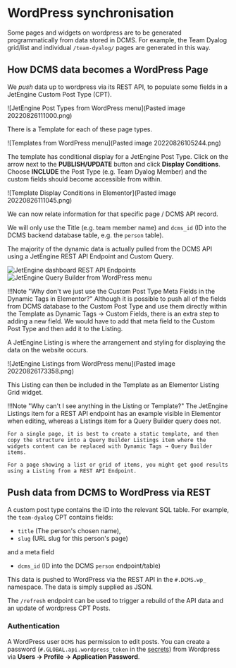 # WordPress synchronisation
Some pages and widgets on wordpress are to be generated programmatically from data stored in DCMS. For example, the Team Dyalog grid/list and individual `/team-dyalog/` pages are generated in this way.

## How DCMS data becomes a WordPress Page
We *push* data up to wordpress via its REST API, to populate some fields in a JetEngine Custom Post Type (CPT). 

![JetEngine Post Types from WordPress menu](Pasted image 20220826111000.png)

There is a Template for each of these page types.

![Templates from WordPress menu](Pasted image 20220826105244.png)

The template has conditional display for a JetEngine Post Type. Click on the arrow next to the **PUBLISH/UPDATE** button and click **Display Conditions**. Choose **INCLUDE** the Post Type (e.g. Team Dyalog Member) and the custom fields should become accessible from within. 

![Template Display Conditions in Elementor](Pasted image 20220826111045.png)

We can now relate information for that specific page / DCMS API record. 

We will only use the Title (e.g. team member name) and `dcms_id` (ID into the DCMS backend database table, e.g. the `person` table).

The majority of the dynamic data is actually pulled from the DCMS API using a JetEngine REST API Endpoint and Custom Query.

<div class="inline-img">
    <img alt="JetEngine dashboard REST API Endpoints" src="../Pasted image 20220826173203.png" />
    <img alt="JetEngine Query Builder from WordPress menu" src="../Pasted image 20220826173228.png" />
</div>

!!!Note "Why don't we just use the Custom Post Type Meta Fields in the Dynamic Tags in Elementor?"
    Although it is possible to push all of the fields from DCMS database to the Custom Post Type and use them directly within the Template as Dynamic Tags → Custom Fields, there is an extra step to adding a new field. We would have to add that meta field to the Custom Post Type and then add it to the Listing.

A JetEngine Listing is where the arrangement and styling for displaying the data on the website occurs.

![JetEngine Listings from WordPress menu](Pasted image 20220826173358.png)

This Listing can then be included in the Template as an Elementor Listing Grid widget.

!!!Note "Why can't I see anything in the Listing or Template?"
    The JetEngine Listings item for a REST API endpoint has an example visible in Elementor when editing, whereas a Listings item for a Query Builder query does not.

    For a single page, it is best to create a static template, and then copy the structure into a Query Builder Listings item where the widgets content can be replaced with Dynamic Tags → Query Builder items.

    For a page showing a list or grid of items, you might get good results using a Listing from a REST API Endpoint.

## Push data from DCMS to WordPress via REST
A custom post type contains the ID into the relevant SQL table. For example, the `team-dyalog` CPT contains fields:

- `title` (The person's chosen name), 
- `slug` (URL slug for this person's page)

and a meta field

- `dcms_id` (ID into the DCMS `person` endpoint/table)

This data is pushed to WordPress via the REST API in the `#.DCMS.wp_` namespace. The data is simply supplied as JSON.

The `/refresh` endpoint can be used to trigger a rebuild of the API data and an update of wordpress CPT Posts. 

### Authentication
A WordPress user `DCMS` has permission to edit posts. You can create a password (`#.GLOBAL.api.wordpress_token` in the [secrets](secrets.md)) from Wordpress via **Users → Profile → Application Password**.

